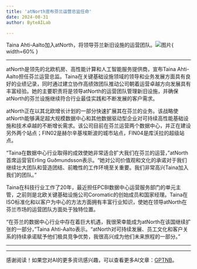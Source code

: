 ```yaml
---
title: 'atNorth宣布芬兰运营总监任命'
date: 2024-08-31
author: ByteAILab

---
```


Taina Ahti-Aalto加入atNorth，将领导芬兰新旧设施的运营团队。![图片](https://ai-techpark.com/wp-content/uploads/2024/08/atNorth-A-960x540.jpg){ width=60% }

---
atNorth是领先的北欧机房、高性能计算和人工智能服务提供商，宣布Taina Ahti-Aalto担任芬兰运营总监。Taina在关键基础设施领域的领导和业务发展方面具有良好的业绩记录，同时通过建立协作高绩效团队推动公司朝着运营卓越方向发展具有丰富经验。她的主要职责将是领导atNorth的运营团队管理新旧设施，并确保atNorth的芬兰设施继续符合行业最佳实践和不断发展的客户需求。

atNorth正在以其北欧增长计划的一部分快速扩展其在芬兰的业务。该战略使atNorth能够满足超大规模数据中心和其他数据驱动型企业对可持续高性能基础设施和技术卓越的不断增长需求。该公司目前在芬兰运营两个数据中心，并正在建设另外两个站点；FIN02是赫尔辛基埃斯波的城市站点，FIN04是库沃拉的超级站点。

“Taina在数据中心行业取得的成效使她非常适合扩大我们在芬兰的运营，”atNorth首席运营官Erling Guðmundsson表示。“她对公司价值观和文化的承诺对于我们继续壮大团队和营造团结、前瞻性的工作环境至关重要。我们非常高兴Taina加入我们的团队。”

Taina在科技行业工作了20年，最近担任PCBI数据中心运营服务部门的单元主管，之前则是北欧关键基础设施公司Coromatic的创始成员和国家经理。Taina在ISO标准化和以客户为中心的方法方面拥有丰富行业知识，使她在领导atNorth在芬兰市场的运营团队方面处于独特位置。

“在芬兰的数据中心行业中存在着巨大机遇，我很荣幸能成为atNorth在该国继续扩张的一部分，”Taina Ahti-Aalto表示。“atNorth对可持续发展、员工文化和客户关系的持续承诺赋予他们极具竞争优势，我很高兴成为他们未来旅程的一部分。”


---
---
感谢阅读！如果您对AI的更多资讯感兴趣，可以查看更多AI文章：[GPTNB](https://gptnb.com)。